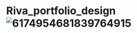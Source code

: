 # Riva_portfolio_design![6174954681839764915](https://github.com/user-attachments/assets/53005208-4cc8-4e88-8c5e-7523d3d4b1c2)
